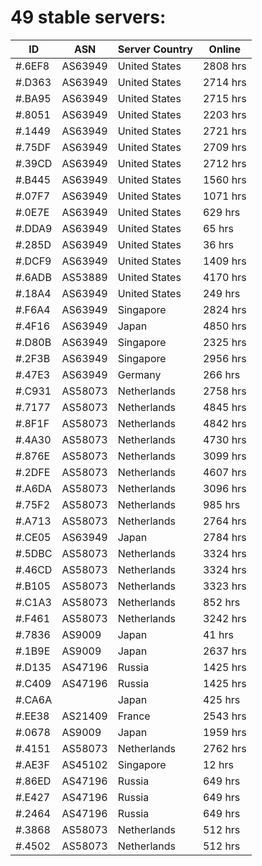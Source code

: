 # 49 stable servers:

| ID | ASN | Server Country | Online |
| ------ | ------ | ------ | ------ |
| #.6EF8 | AS63949 | United States | 2808 hrs |
| #.D363 | AS63949 | United States | 2714 hrs |
| #.BA95 | AS63949 | United States | 2715 hrs |
| #.8051 | AS63949 | United States | 2203 hrs |
| #.1449 | AS63949 | United States | 2721 hrs |
| #.75DF | AS63949 | United States | 2709 hrs |
| #.39CD | AS63949 | United States | 2712 hrs |
| #.B445 | AS63949 | United States | 1560 hrs |
| #.07F7 | AS63949 | United States | 1071 hrs |
| #.0E7E | AS63949 | United States | 629 hrs |
| #.DDA9 | AS63949 | United States | 65 hrs |
| #.285D | AS63949 | United States | 36 hrs |
| #.DCF9 | AS63949 | United States | 1409 hrs |
| #.6ADB | AS53889 | United States | 4170 hrs |
| #.18A4 | AS63949 | United States | 249 hrs |
| #.F6A4 | AS63949 | Singapore | 2824 hrs |
| #.4F16 | AS63949 | Japan | 4850 hrs |
| #.D80B | AS63949 | Singapore | 2325 hrs |
| #.2F3B | AS63949 | Singapore | 2956 hrs |
| #.47E3 | AS63949 | Germany | 266 hrs |
| #.C931 | AS58073 | Netherlands | 2758 hrs |
| #.7177 | AS58073 | Netherlands | 4845 hrs |
| #.8F1F | AS58073 | Netherlands | 4842 hrs |
| #.4A30 | AS58073 | Netherlands | 4730 hrs |
| #.876E | AS58073 | Netherlands | 3099 hrs |
| #.2DFE | AS58073 | Netherlands | 4607 hrs |
| #.A6DA | AS58073 | Netherlands | 3096 hrs |
| #.75F2 | AS58073 | Netherlands | 985 hrs |
| #.A713 | AS58073 | Netherlands | 2764 hrs |
| #.CE05 | AS63949 | Japan | 2784 hrs |
| #.5DBC | AS58073 | Netherlands | 3324 hrs |
| #.46CD | AS58073 | Netherlands | 3324 hrs |
| #.B105 | AS58073 | Netherlands | 3323 hrs |
| #.C1A3 | AS58073 | Netherlands | 852 hrs |
| #.F461 | AS58073 | Netherlands | 3242 hrs |
| #.7836 | AS9009 | Japan | 41 hrs |
| #.1B9E | AS9009 | Japan | 2637 hrs |
| #.D135 | AS47196 | Russia | 1425 hrs |
| #.C409 | AS47196 | Russia | 1425 hrs |
| #.CA6A |  | Japan | 425 hrs |
| #.EE38 | AS21409 | France | 2543 hrs |
| #.0678 | AS9009 | Japan | 1959 hrs |
| #.4151 | AS58073 | Netherlands | 2762 hrs |
| #.AE3F | AS45102 | Singapore | 12 hrs |
| #.86ED | AS47196 | Russia | 649 hrs |
| #.E427 | AS47196 | Russia | 649 hrs |
| #.2464 | AS47196 | Russia | 649 hrs |
| #.3868 | AS58073 | Netherlands | 512 hrs |
| #.4502 | AS58073 | Netherlands | 512 hrs |

